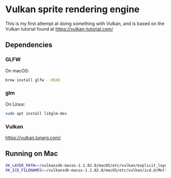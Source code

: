 # Vulkan sprite rendering engine
This is my first attempt at doing something with Vulkan, and is based on the Vulkan
tutorial found at 
https://vulkan-tutorial.com/

## Dependencies

### GLFW
On macOS:
```bash
brew install glfw --HEAD
```

### glm
On Linux:
```bash
sudo apt install libglm-dev
```
 
### Vulkan
https://vulkan.lunarg.com/

## Running on Mac
```bash
VK_LAYER_PATH=~/vulkansdk-macos-1.1.82.0/macOS/etc/vulkan/explicit_layer.d
VK_ICD_FILENAMES=~/vulkansdk-macos-1.1.82.0/macOS/etc/vulkan/icd.d/MoltenVK_icd.json
```
 